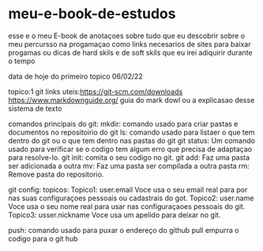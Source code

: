 # meu-e-book-de-estudos
esse e o meu E-book de anotaçoes sobre tudo que eu descobrir sobre o meu percursso na progamaçao como links necesarios de sites para baixar progamas ou dicas de  hard skils e de soft skils que eu irei adiquirir durante o tempo


data de hoje do primeiro topico 06/02/22

topico:1 git
links uteis:https://git-scm.com/downloads
https://www.markdownguide.org/ guia do mark dowl ou a explicasao desse sistema de texto


comandos principais do git:
mkdir: comando usado para  criar pastas e documentos no repositoirio do git
ls: comando usado para listaer o que tem dentro do git ou o que tem dentro nas pastas do git
git status: Um comando usado para verificar se  o codigo tem algum erro que precisa de adaptaçao para resolve-lo.
git init: comita o seu codigo no git.
git add: Faz uma pasta ser adicionada a outra
mv: Faz uma pasta ser compilada a outra pasta
rm: Remove pasta do repositorio.

git config: topicos:
Topico1: user.email
Voce usa o seu email real para por nas suas configuraçoes pessoais ou cadastrais do got.
Topico2: user.name
Voce usa o seu nome real para usar nas configuraçaoes  pessoais do git.
Topico3: usser.nickname
Voce usa um apelido para deixar no git.


push: comando usado para puxar o endereço do github
pull empurra o codigo para o git hub
